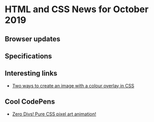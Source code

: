 # HTML and CSS News for October 2019

## Browser updates


## Specifications


## Interesting links

- [Two ways to create an image with a colour overlay in CSS](https://dev.to/ellen_dev/two-ways-to-achieve-an-image-colour-overlay-with-css-eio)

## Cool CodePens

- [Zero Divs! Pure CSS pixel art animation!](https://codepen.io/ivorjetski/full/xxKBWBN)
